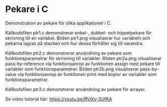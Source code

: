 # Pekare i C
Demonstration av pekare för olika applikationer i C.

Källkodsfilen ptr1.c demonstrerar enkel-, dubbel- och trippelpekare för skrivning till en variabel. 
Bilden ptr1.png visualiserar hur variabeln och pekarna lagras på stacken och hur dessa förhåller sig till varandra.

Källkodsfilen ptr2.c demonstrerar användning av pekare som funktionsparametrar för skrivning till variabler. 
Bilden ptr2a.png visualiserar pass-by-reference via funktionsanrop av funktionen assign med pekare till variabler som funktionsparametrar.
Bilden ptr2b.png visualiserar pass-by-value via funktionsanrop av funktionen print med kopior av variabler som funktionsparametrar.

Källkodsfilen ptr3.c demonstrerar användning av pekare för arrayer.

Se video tutorial här:
https://youtu.be/RViXv-3UfKA



